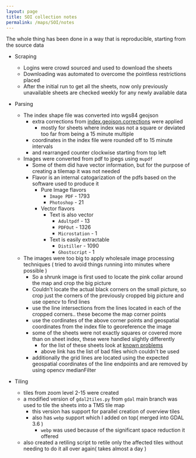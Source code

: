 ```yaml
---
layout: page
title: SOI collection notes
permalink: /maps/SOI/notes
---
```


The whole thing has been done in a way that is reproducible, starting from the source data

* Scraping
    * Logins were crowd sourced and used to download the sheets
    * Downloading was automated to overcome the pointless restrictions placed
    * After the initial run to get all the sheets, now only previously unavailable sheets are checked weekly for any newly available data


* Parsing
    * The index shape file was converted into wgs84 geojson
        * extra corrections from [index.geojson.corrections](https://github.com/ramSeraph/opendata/blob/master/maps/SOI/index.geojson.corrections) were applied
            * mostly for sheets where index was not a square or deviated too far from being a 15 minute multiple
        * coordinates in the index file were rounded off to 15 minute intervals
        * and rearranged counter clockwise starting from top left
    * Images were converted from pdf to jpegs using `mupdf`
        * Some of them did have vector information, but for the purpose of creating a tilemap it was not needed
        * Flavor is an internal catogarization of the pdfs based on the software used to produce it
            * Pure Image flavors
                * `Image PDF` - 1793
                * `Photoshop` - 21
            * Vector flavors
                * Text is also vector
                    * `Adultpdf` - 13
                    * `PDFOut` - 1326
                    * `Microstation` - 1
                * Text is easily extractable
                    * `Distiller` - 1090
                    * `Ghostscript` - 1
    * The images were too big to apply wholesale image processing techniques ( tried to avoid things running into minutes where possible )
        * So a shrunk image is first used to locate the pink collar around the map and crop the big picture
        * Couldn't locate the actual black corners on the small picture, so crop just the corners of the previously cropped big picture and use opencv to find lines
        * use the line intersections from the lines located in each of the cropped corners.. these become the map corner points
        * use the cordinates of the above corner points and geospatial coordinates from the index file to georeference the image
        * some of the sheets were not exactly squares or covered more than on sheet index, these were handled slightly differently
            * for the list of these sheets look at [known problems](https://github.com/ramSeraph/opendata/blob/master/maps/SOI/known_problems.py)
            * above link has the list of bad files which couldn't be used
        * additionally the grid lines are located using the expected geospatial coordinates of the line endpoints and are removed by using opencv medianFilter


* Tiling 
    * tiles from zoom level 2-15 were created
    * a modified version of `gdal2tiles.py` from `gdal` main branch was used to tile the sheets into a TMS tile map  
        * this version has support for parallel creation of overview tiles
        * also has `webp` support which I added on top( merged into GDAL 3.6 )
            * `webp` was used because of the significant space reduction it offered
    * also created a retiling script to retile only the affected tiles without needing to do it all over again( takes almost a day )
